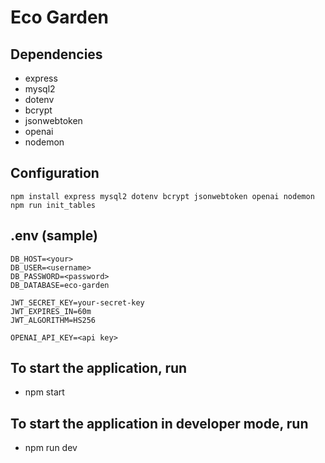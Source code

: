 # Eco Garden


## Dependencies
- express
- mysql2
- dotenv
- bcrypt
- jsonwebtoken
- openai
- nodemon

## Configuration
```npm install express mysql2 dotenv bcrypt jsonwebtoken openai nodemon```
```npm run init_tables```

## .env (sample)
```
DB_HOST=<your>
DB_USER=<username>
DB_PASSWORD=<password>
DB_DATABASE=eco-garden

JWT_SECRET_KEY=your-secret-key
JWT_EXPIRES_IN=60m
JWT_ALGORITHM=HS256

OPENAI_API_KEY=<api key>
```

## To start the application, run
- npm start
    
## To start the application in developer mode, run
- npm run dev